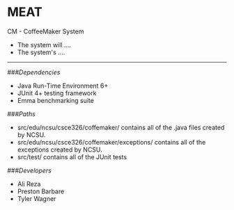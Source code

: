# MEAT

CM - CoffeeMaker System

 - The system will ....
 - The system's ....

___

###*Dependencies*
  * Java Run-Time Environment 6+
  * JUnit 4+ testing framework
  * Emma benchmarking suite

###*Paths*
  * src/edu/ncsu/csce326/coffemaker/ contains all of the .java files created by NCSU.
  * src/edu/ncsu/csce326/coffemaker/exceptions/ contains all of the exceptions created by NCSU.
  * src/test/ contains all of the JUnit tests

###*Developers*
  * Ali Reza
  * Preston Barbare
  * Tyler Wagner